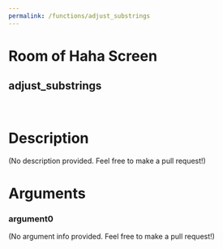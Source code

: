 ```yaml
---
permalink: /functions/adjust_substrings
---
```

# Room of Haha Screen  
## adjust_substrings  
&nbsp;  
# Description  
(No description provided. Feel free to make a pull request!) 
&nbsp;  
# Arguments
### argument0
(No argument info provided. Feel free to make a pull request!)
&nbsp;  


